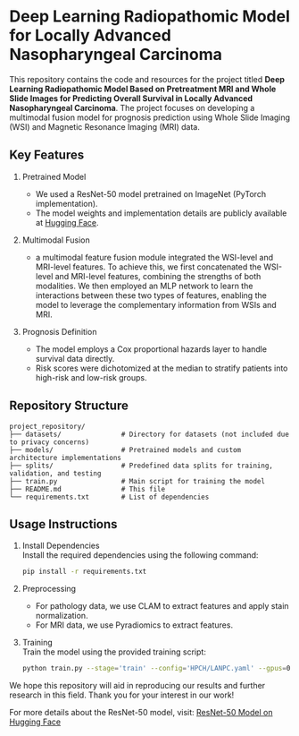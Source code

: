 # Deep Learning Radiopathomic Model for Locally Advanced Nasopharyngeal Carcinoma

This repository contains the code and resources for the project titled **Deep Learning Radiopathomic Model Based on Pretreatment MRI and Whole Slide Images for Predicting Overall Survival in Locally Advanced Nasopharyngeal Carcinoma**. The project focuses on developing a multimodal fusion model for prognosis prediction using Whole Slide Imaging (WSI) and Magnetic Resonance Imaging (MRI) data. 

## Key Features
1. Pretrained Model  
   - We used a ResNet-50 model pretrained on ImageNet (PyTorch implementation).  
   - The model weights and implementation details are publicly available at [Hugging Face](https://huggingface.co/microsoft/resnet-50).  

2. Multimodal Fusion  
   - a multimodal feature fusion module integrated the WSI-level and MRI-level features. To achieve this, we first concatenated the WSI-level and MRI-level features, combining the strengths of both modalities. We then employed an MLP network to learn the interactions between these two types of features, enabling the model to leverage the complementary information from WSIs and MRI.

3. Prognosis Definition  
   - The model employs a Cox proportional hazards layer to handle survival data directly.  
   - Risk scores were dichotomized at the median to stratify patients into high-risk and low-risk groups.  


## Repository Structure
```
project_repository/
├── datasets/               # Directory for datasets (not included due to privacy concerns)
├── models/                 # Pretrained models and custom architecture implementations
├── splits/                 # Predefined data splits for training, validation, and testing
├── train.py                # Main script for training the model
├── README.md               # This file
└── requirements.txt        # List of dependencies
```

## Usage Instructions
1. Install Dependencies  
   Install the required dependencies using the following command:  
   ```bash
   pip install -r requirements.txt
   ```

2. Preprocessing  
   - For pathology data, we use CLAM to extract features and apply stain normalization.  
   - For MRI data, we use Pyradiomics to extract features.  

3. Training  
   Train the model using the provided training script:  
   ```bash
   python train.py --stage='train' --config='HPCH/LANPC.yaml' --gpus=0
   ```

We hope this repository will aid in reproducing our results and further research in this field. Thank you for your interest in our work!

For more details about the ResNet-50 model, visit: [ResNet-50 Model on Hugging Face](https://huggingface.co/microsoft/resnet-50)
